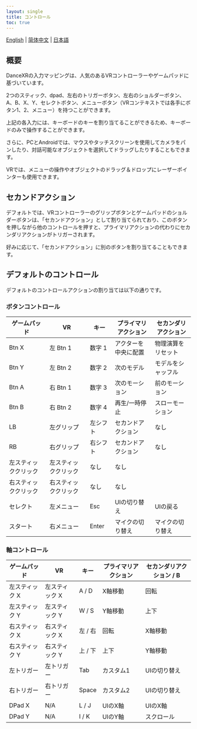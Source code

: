 ```yaml
---
layout: single
title: コントロール
toc: true
---
```

[English](/dancexr/features/controls) | [简体中文](/zh/dancexr/features/controls) | [日本語](/jp/dancexr/features/controls)


## 概要
DanceXRの入力マッピングは、人気のあるVRコントローラーやゲームパッドに基づいています。

2つのスティック、dpad、左右のトリガーボタン、左右のショルダーボタン、A、B、X、Y、セレクトボタン、メニューボタン（VRコンテキストでは各手にボタン1、2、メニュー）を持つことができます。

上記の各入力には、キーボードのキーを割り当てることができるため、キーボードのみで操作することができます。

さらに、PCとAndroidでは、マウスやタッチスクリーンを使用してカメラをパンしたり、対話可能なオブジェクトを選択してドラッグしたりすることもできます。

VRでは、メニューの操作やオブジェクトのドラッグ＆ドロップにレーザーポインターも使用できます。

## セカンドアクション
デフォルトでは、VRコントローラーのグリップボタンとゲームパッドのショルダーボタンは、「セカンドアクション」として割り当てられており、このボタンを押しながら他のコントロールを押すと、プライマリアクションの代わりにセカンダリアクションがトリガーされます。

好みに応じて、「セカンドアクション」に別のボタンを割り当てることもできます。

## デフォルトのコントロール
デフォルトのコントロールアクションの割り当ては以下の通りです。

### ボタンコントロール

| ゲームパッド | VR | キー | プライマリアクション | セカンダリアクション |
| --- | --- | --- | --- | --- |
| Btn X | 左 Btn 1 | 数字 1 | アクターを中央に配置 | 物理演算をリセット |
| Btn Y | 左 Btn 2 | 数字 2 | 次のモデル | モデルをシャッフル |
| Btn A | 右 Btn 1 | 数字 3 | 次のモーション | 前のモーション |
| Btn B | 右 Btn 2 | 数字 4 | 再生/一時停止 | スローモーション |
| LB | 左グリップ | 左シフト | セカンドアクション | なし |
| RB | 右グリップ | 右シフト | セカンドアクション | なし |
| 左スティッククリック | 左スティッククリック | なし | なし |
| 右スティッククリック | 右スティッククリック | なし | なし |
| セレクト | 左メニュー | Esc | UIの切り替え | UIの戻る |
| スタート | 右メニュー | Enter | マイクの切り替え | マイクの切り替え |

### 軸コントロール

| ゲームパッド | VR | キー | プライマリアクション | セカンダリアクション / B |
| --- | --- | --- | --- | --- |
| 左スティック X | 左スティック X | A / D | X軸移動 | 回転 |
| 左スティック Y | 左スティック Y | W / S | Y軸移動 | 上下 |
| 右スティック X | 右スティック X | 左 / 右 | 回転 | X軸移動 |
| 右スティック Y | 右スティック Y | 上 / 下 | 上下 | Y軸移動 |
| 左トリガー | 左トリガー | Tab | カスタム1 | UIの切り替え |
| 右トリガー | 右トリガー | Space | カスタム2 | UIの切り替え |
| DPad X | N/A | L / J | UIのX軸 | UIのX軸 |
| DPad Y | N/A | I / K | UIのY軸 | スクロール |